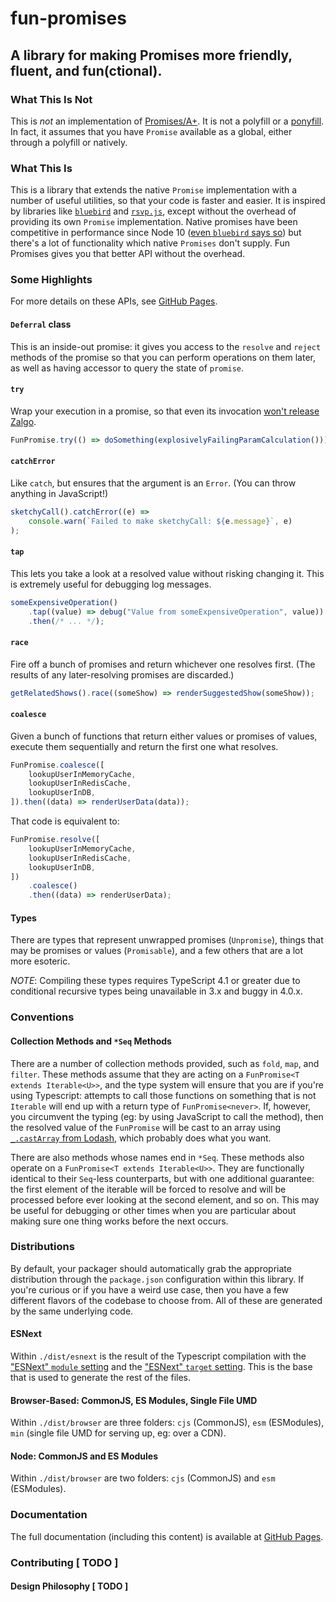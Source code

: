 <!-- @format -->

# fun-promises

## A library for making Promises more friendly, fluent, and fun(ctional).

### What This Is Not

This is _not_ an implementation of [Promises/A+](https://promisesaplus.com/). It
is not a polyfill or a [ponyfill](https://github.com/sindresorhus/ponyfill). In
fact, it assumes that you have `Promise` available as a global, either through a
polyfill or natively.

### What This Is

This is a library that extends the native `Promise` implementation with a number
of useful utilities, so that your code is faster and easier. It is inspired by
libraries like [`bluebird`](http://bluebirdjs.com/) and
[`rsvp.js`](https://github.com/tildeio/rsvp.js/blob/master/README.md), except
without the overhead of providing its own `Promise` implementation. Native
promises have been competitive in performance since Node 10
([even `bluebird` says so](https://www.npmjs.com/package/bluebird#note)) but
there's a lot of functionality which native `Promises` don't supply. Fun
Promises gives you that better API without the overhead.

### Some Highlights

For more details on these APIs, see
[GitHub Pages](https://robertfischer.github.io/fun-promises/).

#### `Deferral` class

This is an inside-out promise: it gives you access to the `resolve` and `reject`
methods of the promise so that you can perform operations on them later, as well
as having accessor to query the state of `promise`.

#### `try`

Wrap your execution in a promise, so that even its invocation
[won't release Zalgo](https://blog.izs.me/2013/08/designing-apis-for-asynchrony).

```typescript
FunPromise.try(() => doSomething(explosivelyFailingParamCalculation()));
```

#### `catchError`

Like `catch`, but ensures that the argument is an `Error`. (You can throw
anything in JavaScript!)

```typescript
sketchyCall().catchError((e) =>
	console.warn(`Failed to make sketchyCall: ${e.message}`, e)
);
```

#### `tap`

This lets you take a look at a resolved value without risking changing it. This
is extremely useful for debugging log messages.

```typescript
someExpensiveOperation()
	.tap((value) => debug("Value from someExpensiveOperation", value))
	.then(/* ... */);
```

#### `race`

Fire off a bunch of promises and return whichever one resolves first. (The
results of any later-resolving promises are discarded.)

```typescript
getRelatedShows().race((someShow) => renderSuggestedShow(someShow));
```

#### `coalesce`

Given a bunch of functions that return either values or promises of values,
execute them sequentially and return the first one what resolves.

```typescript
FunPromise.coalesce([
	lookupUserInMemoryCache,
	lookupUserInRedisCache,
	lookupUserInDB,
]).then((data) => renderUserData(data));
```

That code is equivalent to:

```typescript
FunPromise.resolve([
	lookupUserInMemoryCache,
	lookupUserInRedisCache,
	lookupUserInDB,
])
	.coalesce()
	.then((data) => renderUserData);
```

#### Types

There are types that represent unwrapped promises (`Unpromise`), things that may
be promises or values (`Promisable`), and a few others that are a lot more
esoteric.

_NOTE_: Compiling these types requires TypeScript 4.1 or greater due to
conditional recursive types being unavailable in 3.x and buggy in 4.0.x.

### Conventions

#### Collection Methods and `*Seq` Methods

There are a number of collection methods provided, such as `fold`, `map`, and
`filter`. These methods assume that they are acting on a
`FunPromise<T extends Iterable<U>>`, and the type system will ensure that you
are if you're using Typescript: attempts to call those functions on something
that is not `Iterable` will end up with a return type of `FunPromise<never>`.
If, however, you circumvent the typing (eg: by using JavaScript to call the
method), then the resolved value of the `FunPromise` will be cast to an array
using [`_.castArray` from Lodash](https://lodash.com/docs/4.17.15#castArray),
which probably does what you want.

There are also methods whose names end in `*Seq`. These methods also operate on
a `FunPromise<T extends Iterable<U>>`. They are functionally identical to their
`Seq`-less counterparts, but with one additional guarantee: the first element of
the iterable will be forced to resolve and will be processed before ever looking
at the second element, and so on. This may be useful for debugging or other
times when you are particular about making sure one thing works before the next
occurs.

### Distributions

By default, your packager should automatically grab the appropriate distribution
through the `package.json` configuration within this library. If you're curious
or if you have a weird use case, then you have a few different flavors of the
codebase to choose from. All of these are generated by the same underlying code.

#### ESNext

Within `./dist/esnext` is the result of the Typescript compilation with the
["ESNext" `module` setting](https://www.typescriptlang.org/tsconfig#module) and
the ["ESNext" `target` setting](https://www.typescriptlang.org/tsconfig#target).
This is the base that is used to generate the rest of the files.

#### Browser-Based: CommonJS, ES Modules, Single File UMD

Within `./dist/browser` are three folders: `cjs` (CommonJS), `esm` (ESModules),
`min` (single file UMD for serving up, eg: over a CDN).

#### Node: CommonJS and ES Modules

Within `./dist/browser` are two folders: `cjs` (CommonJS) and `esm` (ESModules).

### Documentation

The full documentation (including this content) is available at
[GitHub Pages](https://robertfischer.github.io/fun-promises/).

### Contributing [ TODO ]

#### Design Philosophy [ TODO ]
